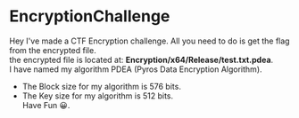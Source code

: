 # EncryptionChallenge
Hey I've made a CTF Encryption challenge. All you need to do is get the flag from the encrypted file.  
the encrypted file is located at: **Encryption/x64/Release/test.txt.pdea**.  
I have named my algorithm PDEA (Pyros Data Encryption Algorithm).  
- The Block size for my algorithm is 576 bits.  
- The Key size for my algorithm is 512 bits.  
Have Fun 😀.
